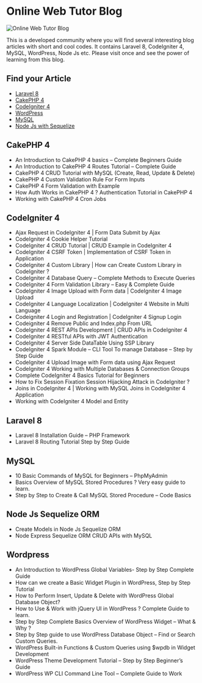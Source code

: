 # Online Web Tutor Blog

![Online Web Tutor Blog](https://onlinewebtutorblog.com/wp-content/uploads/2020/10/Online-Web-Tutor-Blog-Web-Development-Programming-Blogs.png)

This is a developed community where you will find several interesting blog articles with short and cool codes. It contains Laravel 8, CodeIgniter 4, MySQL, WordPress, Node Js etc. Please visit once and see the power of learning from this blog.

## Find your Article
* [Laravel 8](https://onlinewebtutorblog.com/category/laravel-8/)
* [CakePHP 4](https://onlinewebtutorblog.com/category/cakephp-4/)
* [CodeIgniter 4](https://onlinewebtutorblog.com/category/codeigniter-4/)
* [WordPress](https://onlinewebtutorblog.com/category/wordpress/)
* [MySQL](https://onlinewebtutorblog.com/category/mysql/)
* [Node Js with Sequelize](https://onlinewebtutorblog.com/category/node-js-sequelize-orm/)

## CakePHP 4

* An Introduction to CakePHP 4 basics – Complete Beginners Guide
* An Introduction to CakePHP 4 Routes Tutorial – Complete Guide
* CakePHP 4 CRUD Tutorial with MySQL (Create, Read, Update & Delete)
* CakePHP 4 Custom Validation Rule For Form Inputs
* CakePHP 4 Form Validation with Example
* How Auth Works in CakePHP 4 ? Authentication Tutorial in CakePHP 4
* Working with CakePHP 4 Cron Jobs

## CodeIgniter 4

* Ajax Request in CodeIgniter 4 | Form Data Submit by Ajax
* CodeIgniter 4 Cookie Helper Tutorial
* CodeIgniter 4 CRUD Tutorial | CRUD Example in CodeIgniter 4
* CodeIgniter 4 CSRF Token | Implementation of CSRF Token in Application
* CodeIgniter 4 Custom Library | How can Create Custom Library in CodeIgniter ?
* CodeIgniter 4 Database Query – Complete Methods to Execute Queries
* CodeIgniter 4 Form Validation Library – Easy & Complete Guide
* CodeIgniter 4 Image Upload with Form data | CodeIgniter 4 Image Upload
* CodeIgniter 4 Language Localization | CodeIgniter 4 Website in Multi Language
* Codeigniter 4 Login and Registration | CodeIgniter 4 Signup Login
* Codeigniter 4 Remove Public and Index.php From URL
* CodeIgniter 4 REST APIs Development | CRUD APIs in CodeIgniter 4
* CodeIgniter 4 RESTful APIs with JWT Authentication
* CodeIgniter 4 Server Side DataTable Using SSP Library
* CodeIgniter 4 Spark Module – CLI Tool To manage Database – Step by Step Guide
* CodeIgniter 4 Upload Image with Form data using Ajax Request
* CodeIgniter 4 Working with Multiple Databases & Connection Groups
* Complete CodeIgniter 4 Basics Tutorial for Beginners
* How to Fix Session Fixation Session Hijacking Attack in CodeIgniter ?
* Joins in CodeIgniter 4 | Working with MySQL Joins in CodeIgniter 4 Application
* Working with CodeIgniter 4 Model and Entity

## Laravel 8

* Laravel 8 Installation Guide – PHP Framework
* Laravel 8 Routing Tutorial Step by Step Guide

## MySQL

* 10 Basic Commands of MySQL for Beginners – PhpMyAdmin
* Basics Overview of MySQL Stored Procedures ? Very easy guide to learn.
* Step by Step to Create & Call MySQL Stored Procedure – Code Basics

## Node Js Sequelize ORM

* Create Models in Node Js Sequelize ORM
* Node Express Sequelize ORM CRUD APIs with MySQL

## Wordpress

* An Introduction to WordPress Global Variables- Step by Step Complete Guide
* How can we create a Basic Widget Plugin in WordPress, Step by Step Tutorial
* How to Perform Insert, Update & Delete with WordPress Global Database Object?
* How to Use & Work with jQuery UI in WordPress ? Complete Guide to learn.
* Step by Step Complete Basics Overview of WordPress Widget – What & Why ?
* Step by Step guide to use WordPress Database Object – Find or Search Custom Queries.
* WordPress Built-in Functions & Custom Queries using $wpdb in Widget Development
* WordPress Theme Development Tutorial – Step by Step Beginner’s Guide
* WordPress WP CLI Command Line Tool – Complete Guide to Work
